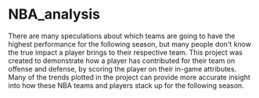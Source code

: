 # NBA_analysis
There are many speculations about which teams are going to have the highest performance for the following season, but many people don't know the true impact a player brings to their respective team. This project was created to demonstrate how a player has contributed for their team on offense and defense, by scoring the player on their in-game attributes. Many of the trends plotted in the project can provide more accurate insight into how these NBA teams and players stack up for the following season.
